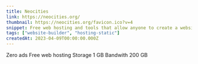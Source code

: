```yaml
---
title: Neocities
link: https://neocities.org/
thumbnail: https://neocities.org/favicon.ico?v=4
snippet: Free web hosting and tools that allow anyone to create a website
tags: ["website-builder", "hosting-static"]
createdAt: 2023-04-09T00:00:00.000Z
---
```

Zero ads
Free web hosting
Storage 1 GB
Bandwith 200 GB
